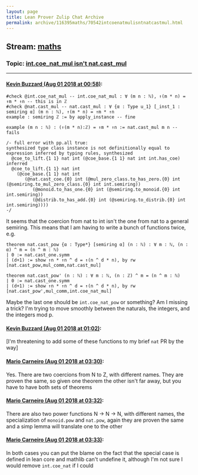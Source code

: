```yaml
---
layout: page
title: Lean Prover Zulip Chat Archive 
permalink: archive/116395maths/70542intcoenatmulisntnatcastmul.html
---
```


## Stream: [maths](index.html)
### Topic: [int.coe_nat_mul isn't nat.cast_mul](70542intcoenatmulisntnatcastmul.html)

---

#### [Kevin Buzzard (Aug 01 2018 at 00:58)](https://leanprover.zulipchat.com/#narrow/stream/116395-maths/topic/int.coe_nat_mul%20isn%27t%20nat.cast_mul/near/130677240):
```lean
#check @int.coe_nat_mul -- int.coe_nat_mul : ∀ (m n : ℕ), ↑(m * n) = ↑m * ↑n -- this is in ℤ
#check @nat.cast_mul -- nat.cast_mul : ∀ {α : Type u_1} [_inst_1 : semiring α] (m n : ℕ), ↑(m * n) = ↑m * ↑n
example : semiring ℤ := by apply_instance -- fine

example (m n : ℕ) : (↑(m * n):ℤ) = ↑m * ↑n := nat.cast_mul m n -- fails

/- full error with pp.all true:
synthesized type class instance is not definitionally equal to expression inferred by typing rules, synthesized
  @coe_to_lift.{1 1} nat int (@coe_base.{1 1} nat int int.has_coe)
inferred
  @coe_to_lift.{1 1} nat int
    (@coe_base.{1 1} nat int
       (@nat.cast_coe.{0} int (@mul_zero_class.to_has_zero.{0} int (@semiring.to_mul_zero_class.{0} int int.semiring))
          (@monoid.to_has_one.{0} int (@semiring.to_monoid.{0} int int.semiring))
          (@distrib.to_has_add.{0} int (@semiring.to_distrib.{0} int int.semiring))))
-/
```

It seems that the coercion from nat to int isn't the one from nat to a general semiring. This means that I am having to write a bunch of functions twice, e.g.

```lean
theorem nat.cast_pow {α : Type*} [semiring α] (n : ℕ) : ∀ m : ℕ, (n : α) ^ m = (n ^ m : ℕ)
| 0 := nat.cast_one.symm
| (d+1) := show ↑n * ↑n ^ d = ↑(n ^ d * n), by rw [nat.cast_pow,mul_comm,nat.cast_mul]

theorem nat.cast_pow' (n : ℕ) : ∀ m : ℕ, (n : ℤ) ^ m = (n ^ m : ℕ)
| 0 := nat.cast_one.symm
| (d+1) := show ↑n * ↑n ^ d = ↑(n ^ d * n), by rw [nat.cast_pow',mul_comm,int.coe_nat_mul]
```

Maybe the last one should be `int.coe_nat_pow` or something? Am I missing a trick? I'm trying to move smoothly between the naturals, the integers, and the integers mod p.

#### [Kevin Buzzard (Aug 01 2018 at 01:02)](https://leanprover.zulipchat.com/#narrow/stream/116395-maths/topic/int.coe_nat_mul%20isn%27t%20nat.cast_mul/near/130677411):
[I'm threatening to add some of these functions to my brief `nat` PR by the way]

#### [Mario Carneiro (Aug 01 2018 at 03:30)](https://leanprover.zulipchat.com/#narrow/stream/116395-maths/topic/int.coe_nat_mul%20isn%27t%20nat.cast_mul/near/130682881):
Yes. There are two coercions from N to Z, with different names. They are proven the same, so given one theorem the other isn't far away, but you have to have both sets of theorems

#### [Mario Carneiro (Aug 01 2018 at 03:32)](https://leanprover.zulipchat.com/#narrow/stream/116395-maths/topic/int.coe_nat_mul%20isn%27t%20nat.cast_mul/near/130682992):
There are also two power functions N -> N -> N, with different names, the specialization of `monoid.pow` and `nat.pow`, again they are proven the same and a simp lemma will translate one to the other

#### [Mario Carneiro (Aug 01 2018 at 03:33)](https://leanprover.zulipchat.com/#narrow/stream/116395-maths/topic/int.coe_nat_mul%20isn%27t%20nat.cast_mul/near/130683031):
In both cases you can put the blame on the fact that the special case is defined in lean core and mathlib can't undefine it, although I'm not sure I would remove `int.coe_nat` if I could

